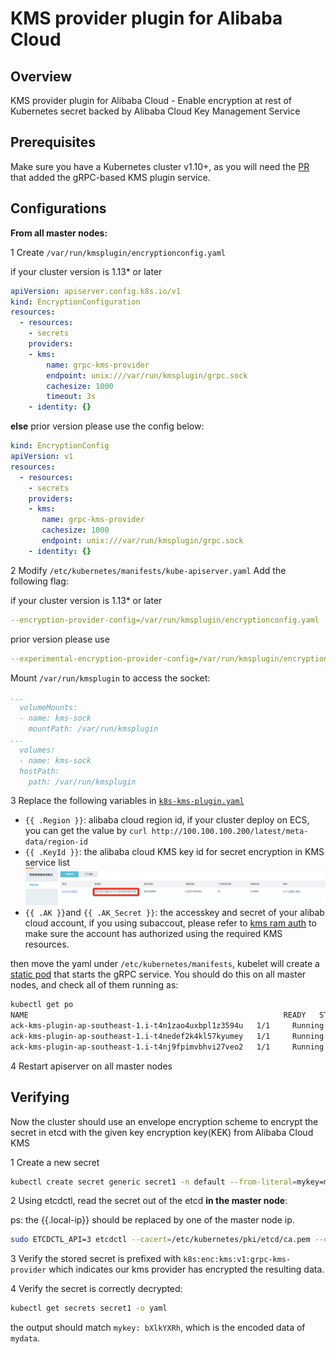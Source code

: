 # KMS provider plugin for Alibaba Cloud

## Overview

KMS provider plugin for Alibaba Cloud - Enable encryption at rest of Kubernetes secret backed by Alibaba Cloud Key Management Service

## Prerequisites ##

Make sure you have a Kubernetes cluster v1.10+, as you will need the [PR](https://github.com/kubernetes/kubernetes/pull/55684) that added the gRPC-based KMS plugin service. 

## Configurations ##

__From all master nodes:__

1 Create `/var/run/kmsplugin/encryptionconfig.yaml`

if your cluster version is 1.13* or later

```yaml
apiVersion: apiserver.config.k8s.io/v1
kind: EncryptionConfiguration
resources:
  - resources:
    - secrets
    providers:
    - kms:
        name: grpc-kms-provider
        endpoint: unix:///var/run/kmsplugin/grpc.sock
        cachesize: 1000
        timeout: 3s
    - identity: {}
```

__else__ prior version please use the config below:

```yaml
kind: EncryptionConfig
apiVersion: v1
resources:
  - resources:
    - secrets
    providers:
    - kms:
       name: grpc-kms-provider
       cachesize: 1000
       endpoint: unix:///var/run/kmsplugin/grpc.sock
    - identity: {}

```

2 Modify `/etc/kubernetes/manifests/kube-apiserver.yaml` 
Add the following flag:

if your cluster version is 1.13* or later
```yaml
--encryption-provider-config=/var/run/kmsplugin/encryptionconfig.yaml
```  

prior version please use
```yaml
--experimental-encryption-provider-config=/var/run/kmsplugin/encryptionconfig.yaml
``` 

Mount `/var/run/kmsplugin` to access the socket:

```yaml
...
  volumeMounts:
  - name: kms-sock
    mountPath: /var/run/kmsplugin
...
  volumes:
  - name: kms-sock
  hostPath:
    path: /var/run/kmsplugin

```



3 Replace the following variables in [`k8s-kms-plugin.yaml`](manifests/k8s-kms-plugin.yaml)

* `{{ .Region }}`: alibaba cloud region id, if your cluster deploy on ECS, you can get the value by ```curl http://100.100.100.200/latest/meta-data/region-id```
* `{{ .KeyId }}`: the alibaba cloud KMS key id for secret encryption in KMS service list
![KeyId](./images/kms-key-id.png)
* `{{ .AK }}`and `{{ .AK_Secret }}`: the accesskey and secret of your alibab cloud account, if you using subaccout, please refer to [kms ram auth][kms-ram-auth] to make sure the account has authorized using the required KMS resources.

then move the yaml under `/etc/kubernetes/manifests`, kubelet will create a [static pod][k8s-static-pod] that starts the gRPC service. You should do this on all master nodes, and check all of them running as:

```bash
kubectl get po
NAME                                                         READY   STATUS    RESTARTS   AGE
ack-kms-plugin-ap-southeast-1.i-t4n1zao4uxbpl1z3594u   1/1     Running   0          26h
ack-kms-plugin-ap-southeast-1.i-t4nedef2k4kl57kyumey   1/1     Running   0          25h
ack-kms-plugin-ap-southeast-1.i-t4nj9fpimvbhvi27veo2   1/1     Running   0          25h
```

4 Restart apiserver on all master nodes

## Verifying ##

Now the cluster should use an envelope encryption scheme to encrypt the secret in etcd with the given key encryption key(KEK) from Alibaba Cloud KMS

1 Create a new secret

```bash
kubectl create secret generic secret1 -n default --from-literal=mykey=mydata
```

2 Using etcdctl, read the secret out of the etcd __in the master node__:

ps: the {{.local-ip}} should be replaced by one of the master node ip.

```bash
sudo ETCDCTL_API=3 etcdctl --cacert=/etc/kubernetes/pki/etcd/ca.pem --cert=/etc/kubernetes/pki/etcd/etcd-client.pem --key=/etc/kubernetes/pki/etcd/etcd-client-key.pem --endpoints=https://{{.local-ip}}:2379 get /registry/secrets/default/secret1
```

3 Verify the stored secret is prefixed with `k8s:enc:kms:v1:grpc-kms-provider` which indicates our kms provider has encrypted the resulting data.

4 Verify the secret is correctly decrypted:

```bash
kubectl get secrets secret1 -o yaml
```
the output should match `mykey: bXlkYXRh`, which is the encoded data of `mydata`. 


[k8s-static-pod]: https://kubernetes.io/docs/tasks/administer-cluster/static-pod/
[encrypting-config]:https://kubernetes.io/docs/tasks/administer-cluster/kms-provider/#encrypting-your-data-with-the-kms-provider
[kms-ram-auth]:https://help.aliyun.com/document_detail/28953.html
